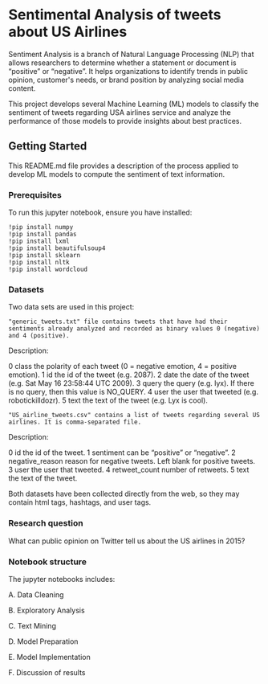 # Sentimental Analysis of tweets about US Airlines 

Sentiment Analysis is a branch of Natural Language Processing (NLP) that allows researchers to determine whether a statement or document is “positive” or “negative”. It helps organizations to identify trends in public opinion, customer's needs, or brand position by analyzing social media content. 

This project develops several Machine Learning (ML) models to classify the sentiment of tweets regarding USA airlines service and analyze the performance of those models to provide insights about best practices.

## Getting Started

This README.md file provides a description of the process applied to develop ML models to compute the sentiment of text information. 

### Prerequisites

To run this jupyter notebook, ensure you have installed:
```
!pip install numpy
!pip install pandas
!pip install lxml
!pip install beautifulsoup4
!pip install sklearn
!pip install nltk
!pip install wordcloud
```

### Datasets
Two data sets are used in this project:

```
"generic_tweets.txt" file contains tweets that have had their sentiments already analyzed and recorded as binary values 0 (negative) and 4 (positive).

```
Description: 

0 class the polarity of each tweet (0 = negative emotion, 4 = positive emotion).
1 id the id of the tweet (e.g. 2087).
2 date the date of the tweet (e.g. Sat May 16 23:58:44 UTC 2009).
3 query the query (e.g. lyx). If there is no query, then this value is NO_QUERY.
4 user the user that tweeted (e.g. robotickilldozr).
5 text the text of the tweet (e.g. Lyx is cool).

```
"US_airline_tweets.csv" contains a list of tweets regarding several US airlines. It is comma-separated file.

```
Description:

0 id the id of the tweet.
1 sentiment can be “positive” or “negative”.
2 negative_reason reason for negative tweets. Left blank for positive tweets.
3 user the user that tweeted.
4 retweet_count number of retweets.
5 text the text of the tweet.


Both datasets have been collected directly from the web, so they may contain html tags, hashtags, and user tags.


### Research question

What can public opinion on Twitter tell us about the US airlines in 2015?

### Notebook structure


The jupyter notebooks includes:

A. Data Cleaning

B. Exploratory Analysis

C. Text Mining 

D. Model Preparation

E. Model Implementation

F. Discussion of results

